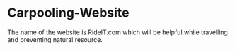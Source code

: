 # Carpooling-Website
The name of the website is RideIT.com which will be helpful while travelling and preventing natural resource. 
